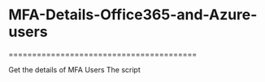 # MFA-Details-Office365-and-Azure-users
========================================

Get the details of MFA Users
The script 
